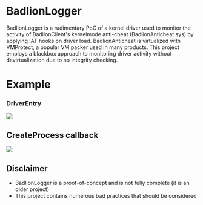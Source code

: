 # BadlionLogger
BadlionLogger is a rudimentary PoC of a kernel driver used to monitor the activity of BadlionClient's kernelmode anti-cheat (BadlionAnticheat.sys) by applying IAT hooks on driver load.  BadlionAnticheat is virtualized with VMProtect, a popular VM packer used in many products.  This project employs a blackbox approach to monitoring driver activity without devirtualization due to no integrity checking.

# Example
### DriverEntry
<img src="https://i.imgur.com/W1O7wPR.png"/>

## CreateProcess callback
<img src="https://i.imgur.com/WoJkeg1.png"/>

## Disclaimer
- BadlionLogger is a proof-of-concept and is not fully complete (it is an older project)
- This project contains numerous bad practices that should be considered 
